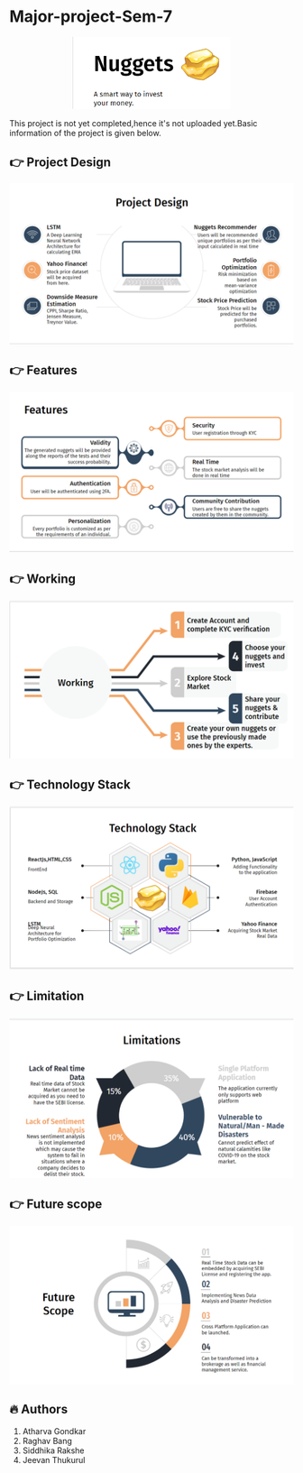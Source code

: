 # Major-project-Sem-7

<p align="center">
    <img src="./Images/1.png" alt="nuggets" width="280px">
   

</p>


This project is not yet completed,hence it's not uploaded yet.Basic information of the project is given below.



## :point_right: Project Design

<p align="center">
<img src="./Images/2.png" alt="nuggets">
</p>

## :point_right: Features

<p align="center">
<img src="./Images/3.png" alt="nuggets">
</p>

## :point_right:  Working

<p align="center">
<img src="./Images/4.png" alt="nuggets">
</p>

## :point_right:  Technology Stack
<p align="center">
<img src="./Images/5.png" alt="nuggets">
</p>

## :point_right: Limitation

<p align="center">
<img src="./Images/6.png" alt="nuggets">
</p>


## :point_right:  Future scope

<p align="center">
<img src="./Images/7.png" alt="nuggets">
</p>


## :fire: Authors

1. Atharva Gondkar
2. Raghav Bang
3. Siddhika Rakshe
4. Jeevan Thukurul
